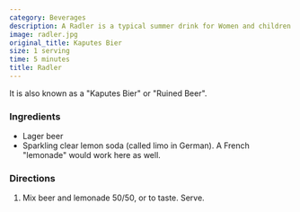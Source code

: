 ```yaml
---
category: Beverages
description: A Radler is a typical summer drink for Women and children in Germany.
image: radler.jpg
original_title: Kaputes Bier
size: 1 serving
time: 5 minutes
title: Radler
---
```


It is also known as a "Kaputes Bier" or "Ruined Beer".

### Ingredients

* Lager beer
* Sparkling clear lemon soda (called limo in German). A French "lemonade" would work here as well.

### Directions

1. Mix beer and lemonade 50/50, or to taste. Serve.